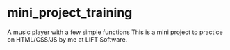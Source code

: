 # mini_project_training
A music player with a few simple functions This is a mini project to practice on HTML/CSS/JS by me at LIFT Software.
